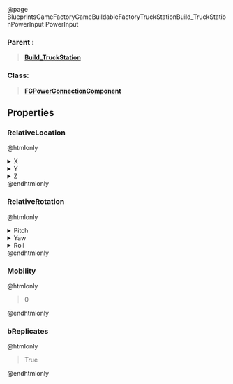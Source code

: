 @page BlueprintsGameFactoryGameBuildableFactoryTruckStationBuild_TruckStationPowerInput PowerInput
### Parent :
<b><a href="_blueprints_game_factory_game_buildable_factory_truck_station_build__truck_station.html"><blockquote>Build_TruckStation</blockquote></a></b>
### Class:
<b><a href="_class_script_f_g_power_connection_component.html"><blockquote>FGPowerConnectionComponent</blockquote></a></b>
## Properties
### RelativeLocation
@htmlonly
<details>
 <summary>X</summary>
<blockquote>170</blockquote>
</details>
<details>
 <summary>Y</summary>
<blockquote>-1169.9998779296875</blockquote>
</details>
<details>
 <summary>Z</summary>
<blockquote>1130</blockquote>
</details>
@endhtmlonly

### RelativeRotation
@htmlonly
<details>
 <summary>Pitch</summary>
<blockquote>0</blockquote>
</details>
<details>
 <summary>Yaw</summary>
<blockquote>-89.99998474121094</blockquote>
</details>
<details>
 <summary>Roll</summary>
<blockquote>0</blockquote>
</details>
@endhtmlonly

### Mobility
@htmlonly
<blockquote>0</blockquote>
@endhtmlonly

### bReplicates
@htmlonly
<blockquote>True</blockquote>
@endhtmlonly


